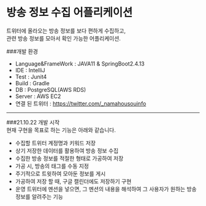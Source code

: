 # 방송 정보 수집 어플리케이션

트위터에 올라오는 방송 정보를 보다 편하게 수집하고,<br />
관련 방송 정보를 모아서 확인 가능한 어플리케이션.

###개발 환경
- Language&FrameWork : JAVA11 & SpringBoot2.4.13
- IDE : IntelliJ
- Test : Junit4
- Build : Gradle
- DB : PostgreSQL(AWS RDS)
- Server : AWS EC2
- 연결 된 트위터 : https://twitter.com/_namahousouinfo

-----------------------------------------------------------

###21.10.22 개발 시작<br />
현재 구현을 목표로 하는 기능은 아래와 같습니다.

- 수집할 트위터 계정명과 키워드 저장
- 상기 저장한 데이터를 활용하여 방송 정보 수집
- 수집한 방송 정보를 적절한 형태로 가공하여 저장
- 가공 시, 방송의 태그를 수동 지정
- 주기적으로 트윗하여 모아둔 정보를 게시
- 가공하여 저장 할 때, 구글 캘린더에도 저장하기 구현
- 운영 트위터에 멘션을 넣으면, 그 멘션의 내용을 해석하여 그 사용자가 원하는 방송 정보를 알려주는 기능
